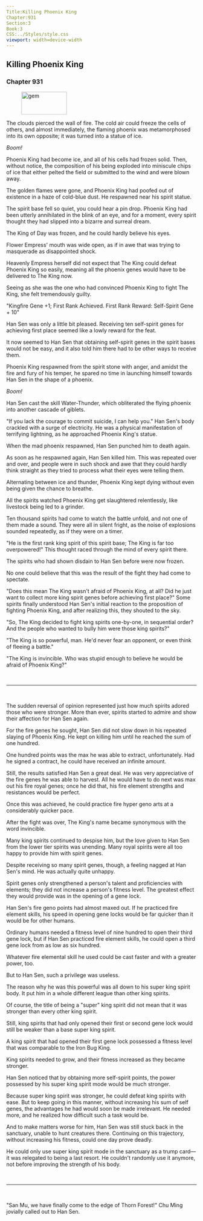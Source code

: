 ```yaml
---
Title:Killing Phoenix King 
Chapter:931 
Section:3 
Book:3 
CSS:../Styles/style.css 
viewport: width=device-width
---
```

  
## Killing Phoenix King
### Chapter 931
  
<figure>
	<img src="../Images/gem.gif" alt="gem" id="gem" width="120" height="60" />
</figure>
  

  
The clouds pierced the wall of fire. The cold air could freeze the cells of others, and almost immediately, the flaming phoenix was metamorphosed into its own opposite; it was turned into a statue of ice.

*Boom!*

Phoenix King had become ice, and all of his cells had frozen solid. Then, without notice, the composition of his being exploded into miniscule chips of ice that either pelted the field or submitted to the wind and were blown away.

The golden flames were gone, and Phoenix King had poofed out of existence in a haze of cold-blue dust. He respawned near his spirit statue.

The spirit base fell so quiet, you could hear a pin drop. Phoenix King had been utterly annihilated in the blink of an eye, and for a moment, every spirit thought they had slipped into a bizarre and surreal dream.

The King of Day was frozen, and he could hardly believe his eyes.

Flower Empress' mouth was wide open, as if in awe that was trying to masquerade as disappointed shock.

Heavenly Empress herself did not expect that The King could defeat Phoenix King so easily, meaning all the phoenix genes would have to be delivered to The King now.

Seeing as she was the one who had convinced Phoenix King to fight The King, she felt tremendously guilty.

"Kingfire Gene +1; First Rank Achieved. First Rank Reward: Self-Spirit Gene + 10"

Han Sen was only a little bit pleased. Receiving ten self-spirit genes for achieving first place seemed like a lowly reward for the feat.

It now seemed to Han Sen that obtaining self-spirit genes in the spirit bases would not be easy, and it also told him there had to be other ways to receive them.

Phoenix King respawned from the spirit stone with anger, and amidst the fire and fury of his temper, he spared no time in launching himself towards Han Sen in the shape of a phoenix.

*Boom!*

Han Sen cast the skill Water-Thunder, which obliterated the flying phoenix into another cascade of giblets.

"If you lack the courage to commit suicide, I can help you." Han Sen's body crackled with a surge of electricity. He was a physical manifestation of terrifying lightning, as he approached Phoenix King's statue.

When the mad phoenix respawned, Han Sen punched him to death again.

As soon as he respawned again, Han Sen killed him. This was repeated over and over, and people were in such shock and awe that they could hardly think straight as they tried to process what their eyes were telling them.

Alternating between ice and thunder, Phoenix King kept dying without even being given the chance to breathe.

All the spirits watched Phoenix King get slaughtered relentlessly, like livestock being led to a grinder.

Ten thousand spirits had come to watch the battle unfold, and not one of them made a sound. They were all in silent fright, as the noise of explosions sounded repeatedly, as if they were on a timer.

"He is the first rank king spirit of this spirit base; The King is far too overpowered!" This thought raced through the mind of every spirit there.

The spirits who had shown disdain to Han Sen before were now frozen.

No one could believe that this was the result of the fight they had come to spectate.

"Does this mean The King wasn't afraid of Phoenix King, at all? Did he just want to collect more king spirit genes before achieving first place?" Some spirits finally understood Han Sen's initial reaction to the proposition of fighting Phoenix King, and after realizing this, they shouted to the sky.

"So, The King decided to fight king spirits one-by-one, in sequential order? And the people who wanted to bully him were those king spirits?"

"The King is so powerful, man. He'd never fear an opponent, or even think of fleeing a battle."

"The King is invincible. Who was stupid enough to believe he would be afraid of Phoenix King?"

<br>

*****

<br>


The sudden reversal of opinion represented just how much spirits adored those who were stronger. More than ever, spirits started to admire and show their affection for Han Sen again.

For the fire genes he sought, Han Sen did not slow down in his repeated slaying of Phoenix King. He kept on killing him until he reached the sum of one hundred.

One hundred points was the max he was able to extract, unfortunately. Had he signed a contract, he could have received an infinite amount.

Still, the results satisfied Han Sen a great deal. He was very appreciative of the fire genes he was able to harvest. All he would have to do next was max out his fire royal genes; once he did that, his fire element strengths and resistances would be perfect.

Once this was achieved, he could practice fire hyper geno arts at a considerably quicker pace.

After the fight was over, The King's name became synonymous with the word invincible.

Many king spirits continued to despise him, but the love given to Han Sen from the lower tier spirits was unending. Many royal spirits were all too happy to provide him with spirit genes.

Despite receiving so many spirit genes, though, a feeling nagged at Han Sen's mind. He was actually quite unhappy.

Spirit genes only strengthened a person's talent and proficiencies with elements; they did not increase a person's fitness level. The greatest effect they would provide was in the opening of a gene lock.

Han Sen's fire geno points had almost maxed out. If he practiced fire element skills, his speed in opening gene locks would be far quicker than it would be for other humans.

Ordinary humans needed a fitness level of nine hundred to open their third gene lock, but if Han Sen practiced fire element skills, he could open a third gene lock from as low as six hundred.

Whatever fire elemental skill he used could be cast faster and with a greater power, too.

But to Han Sen, such a privilege was useless.

The reason why he was this powerful was all down to his super king spirit body. It put him in a whole different league than other king spirits.

Of course, the title of being a "super" king spirit did not mean that it was stronger than every other king spirit.

Still, king spirits that had only opened their first or second gene lock would still be weaker than a base super king spirit.

A king spirit that had opened their first gene lock possessed a fitness level that was comparable to the Iron Bug King.

King spirits needed to grow, and their fitness increased as they became stronger.

Han Sen noticed that by obtaining more self-spirit points, the power possessed by his super king spirit mode would be much stronger.

Because super king spirit was stronger, he could defeat king spirits with ease. But to keep going in this manner, without increasing his sum of self genes, the advantages he had would soon be made irrelevant. He needed more, and he realized how difficult such a task would be.

And to make matters worse for him, Han Sen was still stuck back in the sanctuary, unable to hunt creatures there. Continuing on this trajectory, without increasing his fitness, could one day prove deadly.

He could only use super king spirit mode in the sanctuary as a trump card—it was relegated to being a last resort. He couldn't randomly use it anymore, not before improving the strength of his body.

<br>

*****

<br>

"San Mu, we have finally come to the edge of Thorn Forest!" Chu Ming jovially called out to Han Sen.